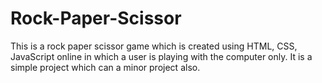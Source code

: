 # Rock-Paper-Scissor
This is a rock paper scissor game which is created using HTML, CSS, JavaScript online in which a user is playing with the computer only. It is a simple project which can a minor project also.
